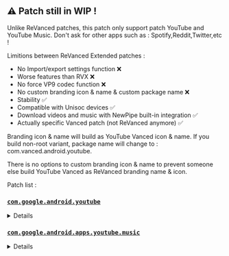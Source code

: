 ##  ⚠️ Patch still in WIP !

Unlike ReVanced patches, this patch only support patch YouTube and YouTube Music. Don't ask for other apps such as : Spotify,Reddit,Twitter,etc !

Limitions between ReVanced Extended patches : 
- No Import/export settings function ❌
- Worse features than RVX ❌
- No force VP9 codec function ❌
- No custom branding icon & name & custom package name ❌
- Stability ✅
- Compatible with Unisoc devices ✅
- Download videos and music with NewPipe built-in integration ✅
- Actually specific Vanced patch (not ReVanced anymore) ✅

Branding icon & name will build as YouTube Vanced icon & name. If you build non-root variant, package name will change to : com.vanced.android.youtube.

There is no options to custom branding icon & name to prevent someone else build YouTube Vanced as ReVanced branding name & icon.

Patch list : 

### [ `com.google.android.youtube`](https://play.google.com/store/apps/details?id=com.google.android.youtube)
<details>

| Patch | Description | Supported Version |
|:--------:|:--------------:|:-----------------:|
| `buffer-fix` | Spoof YouTube client version and package name to fix video playback buffer issue. | 18.07.33 |
| `remove-ads` | Remove advertisement from Video and Shorts. | 18.07.33 |
| `remove-general-ads` | Remove advertisement banner on homepage. | 18.07.33 |
| `microg-support` | Ability to login Google account with Vanced microG. | 18.07.33 |
| `allow-nomicrog` | Allow YouTube Vanced to run without GMS or Vanced microG with no login function. | 18.07.33 |
| `pip` | Play videos in Picture-in-Pictures mode | 18.07.33 |
| `bg-playback` | Playback videos in background mode | 18.07.33 |
| `vanced-settings` | Vanced settings. | 18.07.33 |
| `disable-pip-shorts` | Disable Picture-in-Pictures in Shorts. (Experiment flag) | 18.07.33 |
| `branding-vanced` | Applies YouTube Vanced icon and splash background. | 18.07.33 |
| `vanced-name` | Change branding names to YouTube Vanced. | 18.07.33 |
| `ryd` | Return YouTube dislikes integration. | 18.07.33 |
| `sponsorblock` | SponsorBlock integration. | 18.07.33 |
| `video-download` | Download videos and audio from YouTube Vanced with NewPipe bulit-in integration. | 18.07.33 |

</details>

### [ `com.google.android.apps.youtube.music`](https://play.google.com/store/apps/details?id=com.google.android.apps.youtube.music)
<details>

| Patch | Description | Supported version |
|:--------:|:--------------:|:-----------------:|
| `remove-ads` | Remove advertisement from YT Music. | all |
| `remove-premium` | Remove buy YouTube Premium banner. | all |
| `bg-playback` | Play music in background. | all |
| `vanced-settings` | YT Music Vanced settings | all |
| `disable-cast` | Disable cast button | all |
| `remove-reservation` | Remove YT Music reservation (Experiment flag) | all |


</details>
